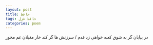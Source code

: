 ```yaml
---
layout: post
title: حافظ
tags: حافظ غزل
categories: poem
---
```


در بیابان گر به شوق کعبه خواهی زد قدم / سرزنش ها گر کند خار مغیلان غم مخور